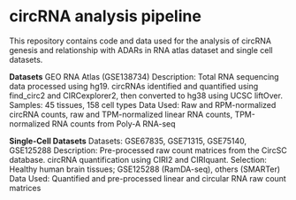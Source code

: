 # circRNA analysis pipeline

This repository contains code and data used for the analysis of circRNA genesis and relationship with ADARs in RNA atlas dataset and single cell datasets.

**Datasets**
GEO RNA Atlas (GSE138734)
Description: Total RNA sequencing data processed using hg19. circRNAs identified and quantified using find_circ2 and CIRCexplorer2, then converted to hg38 using UCSC liftOver.
Samples: 45 tissues, 158 cell types
Data Used: Raw and RPM-normalized circRNA counts, raw and TPM-normalized linear RNA counts, TPM-normalized RNA counts from Poly-A RNA-seq

**Single-Cell Datasets**
Datasets: GSE67835, GSE71315, GSE75140, GSE125288
Description: Pre-processed raw count matrices from the CircSC database. circRNA quantification using CIRI2 and CIRIquant.
Selection: Healthy human brain tissues; GSE125288 (RamDA-seq), others (SMARTer)
Data Used: Quantified and pre-processed linear and circular RNA raw count matrices



